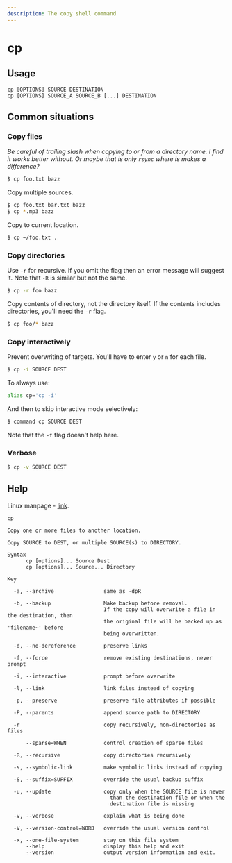 ```yaml
---
description: The copy shell command
---
```

# cp


## Usage

```
cp [OPTIONS] SOURCE DESTINATION
cp [OPTIONS] SOURCE_A SOURCE_B [...] DESTINATION
```

## Common situations

### Copy files

_Be careful of trailing slash when copying to or from a directory name. I find it works better without. Or maybe that is only `rsync` where is makes a difference?_

```sh
$ cp foo.txt bazz
```

Copy multiple sources.

```sh
$ cp foo.txt bar.txt bazz
$ cp *.mp3 bazz
```

Copy to current location.

```sh
$ cp ~/foo.txt .
```

### Copy directories

Use `-r` for recursive. If you omit the flag then an error message will suggest it. Note that `-R` is similar but not the same.

```sh
$ cp -r foo bazz
```

Copy contents of directory, not the directory itself. If the contents includes directories, you'll need the `-r` flag.

```sh
$ cp foo/* bazz
```

### Copy interactively

Prevent overwriting of targets. You'll have to enter `y` or `n` for each file.

```sh
$ cp -i SOURCE DEST
```

To always use:

```sh
alias cp='cp -i'
```

And then to skip interactive mode selectively:

```sh
$ command cp SOURCE DEST
```

Note that the `-f` flag doesn't help here.

### Verbose

```sh
$ cp -v SOURCE DEST
```

## Help


Linux manpage - [link](https://ss64.com/bash/cp.html).

```
cp

Copy one or more files to another location.

Copy SOURCE to DEST, or multiple SOURCE(s) to DIRECTORY.

Syntax
      cp [options]... Source Dest
      cp [options]... Source... Directory

Key

  -a, --archive                same as -dpR

  -b, --backup                 Make backup before removal.
                               If the copy will overwrite a file in the destination, then
                               the original file will be backed up as 'filename~' before
                               being overwritten.

  -d, --no-dereference         preserve links

  -f, --force                  remove existing destinations, never prompt

  -i, --interactive            prompt before overwrite

  -l, --link                   link files instead of copying

  -p, --preserve               preserve file attributes if possible

  -P, --parents                append source path to DIRECTORY

  -r                           copy recursively, non-directories as files

      --sparse=WHEN            control creation of sparse files

  -R, --recursive              copy directories recursively

  -s, --symbolic-link          make symbolic links instead of copying

  -S, --suffix=SUFFIX          override the usual backup suffix

  -u, --update                 copy only when the SOURCE file is newer
                                 than the destination file or when the
                                 destination file is missing

  -v, --verbose                explain what is being done

  -V, --version-control=WORD   override the usual version control

  -x, --one-file-system        stay on this file system
      --help                   display this help and exit
      --version                output version information and exit.
```
